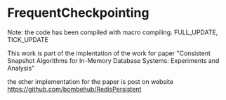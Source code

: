 # FrequentCheckpointing

Note: the code has been compiled with macro compiling. FULL_UPDATE, TICK_UPDATE


This work is part of the implentation of the work for paper "Consistent Snapshot Algorithms for In-Memory Database Systems: Experiments and Analysis"

the other implementation for the paper is post on website https://github.com/bombehub/RedisPersistent
